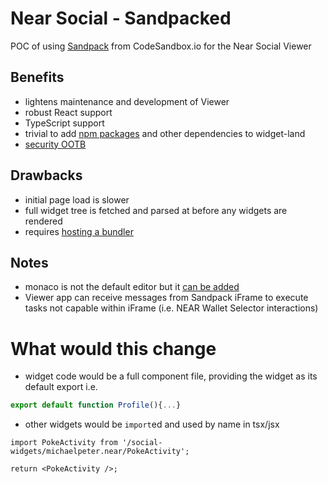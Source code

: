 # Near Social - Sandpacked

POC of using [Sandpack](https://sandpack.codesandbox.io/) from CodeSandbox.io for the Near Social Viewer

## Benefits

- lightens maintenance and development of Viewer
- robust React support
- TypeScript support
- trivial to add [npm packages](https://sandpack.codesandbox.io/docs/getting-started/custom-content#npm-dependencies) and other dependencies to widget-land
- [security OOTB](https://sandpack.codesandbox.io/docs/advanced-usage/client#security)

## Drawbacks

- initial page load is slower
- full widget tree is fetched and parsed at before any widgets are rendered
- requires [hosting a bundler](https://sandpack.codesandbox.io/docs/advanced-usage/client#hosting-the-bundler)

## Notes

- monaco is not the default editor but it [can be added](https://sandpack.codesandbox.io/docs/guides/integrate-monaco-editor)
- Viewer app can receive messages from Sandpack iFrame to execute tasks not capable within iFrame (i.e. NEAR Wallet Selector interactions)

# What would this change

- widget code would be a full component file, providing the widget as its default export i.e.

```ts
export default function Profile(){...}
```

- other widgets would be `import`ed and used by name in tsx/jsx

```tsx
import PokeActivity from '/social-widgets/michaelpeter.near/PokeActivity';

return <PokeActivity />;
```
